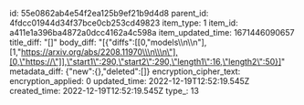 id: 55e0862ab4e54f2ea125b9ef21b9d4d8
parent_id: 4fdcc01944d34f37bce0cb253cd49823
item_type: 1
item_id: a411e1a396ba4872a0dcc4162a4c598a
item_updated_time: 1671446090657
title_diff: "[]"
body_diff: "[{\"diffs\":[[0,\"models\\\n\\\n\"],[1,\"https://arxiv.org/abs/2208.11970\\\n\\\n\"],[0,\"https://\"]],\"start1\":290,\"start2\":290,\"length1\":16,\"length2\":50}]"
metadata_diff: {"new":{},"deleted":[]}
encryption_cipher_text: 
encryption_applied: 0
updated_time: 2022-12-19T12:52:19.545Z
created_time: 2022-12-19T12:52:19.545Z
type_: 13